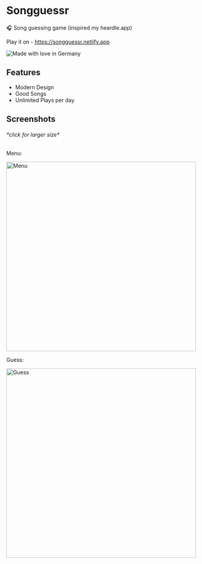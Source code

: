 # Songguessr
🎧 Song guessing game (inspired my heardle.app)

Play it on - https://songguessr.netlify.app

![Made with love in Germany](https://madewithlove.now.sh/de?heart=true)

## Features
* Modern Design
* Good Songs
* Unlimited Plays per day

## Screenshots
###### \*click for larger size\*
Menu:

[<img width="500" src="https://s3.us-east-1.wasabisys.com/e-zimagehosting/5fe159db-02a4-4aa4-8c3c-0c34bb0ce49f/j1lwf3mz.png" alt="Menu">](https://cdn.nest.rip/uploads/104263ea-dd00-4937-a752-75414212c61c.png)

Guess:

[<img width="500" src="https://s3.us-east-1.wasabisys.com/e-zimagehosting/5fe159db-02a4-4aa4-8c3c-0c34bb0ce49f/s7yzzmv8.png" alt="Guess">](https://cdn.nest.rip/uploads/c876141b-e1ad-4b1d-94fe-5468da8c296c.jpg)
